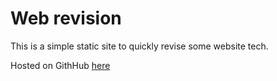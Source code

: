 # Web revision

This is a simple static site to quickly revise some website tech.

Hosted on GithHub [here](https://waimea-mtangitcharoen.github.io/300dtd-web-revision/)

